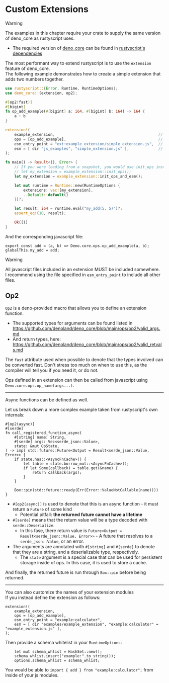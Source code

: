 # Custom Extensions
> [!WARNING]
>
> The examples in this chapter require your crate to supply the same version of deno_core as rustyscript uses.  
> - The required version of [deno_core](https://crates.io/crates/deno_core) can be found in [rustyscript's dependencies](https://crates.io/crates/rustyscript/latest/dependencies)

The most performant way to extend rustyscript is to use the `extension` feature of deno_core.  
The following example demonstrates how to create a simple extension that adds two numbers together.

```rust
use rustyscript::{Error, Runtime, RuntimeOptions};
use deno_core::{extension, op2};

#[op2(fast)]
#[bigint]
fn op_add_example(#[bigint] a: i64, #[bigint] b: i64) -> i64 {
    a + b
}

extension!(
    example_extension,                                              // The name of the extension
    ops = [op_add_example],                                         // The ops to include in the extension
    esm_entry_point = "ext:example_extension/simple_extension.js",  // The entry point for the extension
    esm = [ dir "js_examples", "simple_extension.js" ],             // The javascript files to include
);

fn main() -> Result<(), Error> {
    // If you were loading from a snapshot, you would use init_ops instead of init_ops_and_esm
    // let my_extension = example_extension::init_ops();
    let my_extension = example_extension::init_ops_and_esm();

    let mut runtime = Runtime::new(RuntimeOptions {
        extensions: vec![my_extension],
        ..Default::default()
    })?;

    let result: i64 = runtime.eval("my_add(5, 5)")?;
    assert_eq!(10, result);

    Ok(())
}
```

And the corresponding javascript file:

```javascript,norun
export const add = (a, b) => Deno.core.ops.op_add_example(a, b);
globalThis.my_add = add;
```

> [!WARNING]
> All javascript files included in an extension MUST be included somewhere.  
> I recommend using the file specified in `esm_entry_point` to include all other files.

## Op2
`Op2` is a deno-provided macro that allows you to define an extension function.
- The supported types for arguments can be found listed in <https://github.com/denoland/deno_core/blob/main/ops/op2/valid_args.md>
- And return types, here: <https://github.com/denoland/deno_core/blob/main/ops/op2/valid_retvals.md>

The `fast` attribute used when possible to denote that the types involved can be converted fast. Don't stress too much on when to use this, as the compiler will tell you if you need it, or do not.

Ops defined in an extension can then be called from javascript using `Deno.core.ops.op_name(args...)`.

-----

Async functions can be defined as well. 

Let us break down a more complex example taken from rustyscript's own internals:
```rust,norun
#[op2(async)]
#[serde]
fn call_registered_function_async(
    #[string] name: String,
    #[serde] args: Vec<serde_json::Value>,
    state: &mut OpState,
) -> impl std::future::Future<Output = Result<serde_json::Value, Error>> {
    if state.has::<AsyncFnCache>() {
        let table = state.borrow_mut::<AsyncFnCache>();
        if let Some(callback) = table.get(&name) {
            return callback(args);
        }
    }

    Box::pin(std::future::ready(Err(Error::ValueNotCallable(name))))
}
```

- `#[op2(async)]` is used to denote that this is an async function - it must return a `Future` of some kind 
    - Potential pitfall: **the returned future cannot have a lifetime**
- `#[serde]` means that the return value will be a type decoded with `serde::Deserialize`.
    - In this fase, there return value is `Future<Output = Result<serde_json::Value, Error>>` - A future that resolves to a `serde_json::Value`, or an error.
- The arguments are annotated with `#[string]` and `#[serde]` to denote that they are a string, and a deserializable type, respectively.
    - The `state` argument is a special case that can be used for persistent storage inside of ops. In this case, it is used to store a cache.

And finally, the returned future is run through `Box::pin` before being returned.

-----

You can also customize the names of your extension modules  
If you instead define the extension as follows:
```rust,norun
extension!(
    example_extension,
    ops = [op_add_example],
    esm_entry_point = "example:calculator",
    esm = [ dir "examples/example_extension", "example:calculator" = "example_extension.js" ],
);
```

Then provide a schema whitelist in your `RuntimeOptions`:
```rust,norun
    let mut schema_whlist = HashSet::new();
    schema_whlist.insert("example:".to_string());
    options.schema_whlist = schema_whlist;
```

You would be able to `import { add } from "example:calculator";` from inside of your js modules.